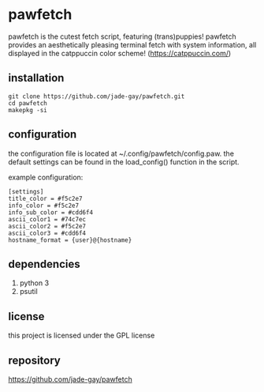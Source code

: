 # pawfetch

pawfetch is the cutest fetch script, featuring (trans)puppies! pawfetch provides an aesthetically pleasing terminal fetch with system information, all displayed in the catppuccin color scheme! (https://catppuccin.com/)

## installation
   ```
   git clone https://github.com/jade-gay/pawfetch.git
   cd pawfetch
   makepkg -si
   ```

## configuration
the configuration file is located at ~/.config/pawfetch/config.paw. the default settings can be found in the load_config() function in the script.

example configuration:
```
[settings]
title_color = #f5c2e7
info_color = #f5c2e7
info_sub_color = #cdd6f4
ascii_color1 = #74c7ec
ascii_color2 = #f5c2e7
ascii_color3 = #cdd6f4
hostname_format = {user}@{hostname}
```

## dependencies
1. python 3
2. psutil

## license
this project is licensed under the GPL license

## repository
https://github.com/jade-gay/pawfetch
